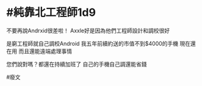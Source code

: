 # #純靠北工程師1d9



不要再說Andrxid很差啦！
Axxle好是因為他們工程師設計和調校很好

是窮工程師就自己調校Android
我五年前續約送的市值不到$4000的手機
現在還在用 而且還能遠端處理事情

您們說對嗎？都還在持續加班了 自己的手機自己調還能省錢


#廢文
